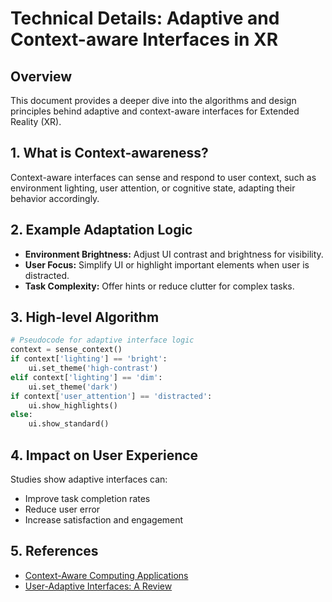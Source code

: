 # Technical Details: Adaptive and Context-aware Interfaces in XR

## Overview
This document provides a deeper dive into the algorithms and design principles behind adaptive and context-aware interfaces for Extended Reality (XR).

## 1. What is Context-awareness?
Context-aware interfaces can sense and respond to user context, such as environment lighting, user attention, or cognitive state, adapting their behavior accordingly.

## 2. Example Adaptation Logic
- **Environment Brightness:** Adjust UI contrast and brightness for visibility.
- **User Focus:** Simplify UI or highlight important elements when user is distracted.
- **Task Complexity:** Offer hints or reduce clutter for complex tasks.

## 3. High-level Algorithm
```python
# Pseudocode for adaptive interface logic
context = sense_context()
if context['lighting'] == 'bright':
    ui.set_theme('high-contrast')
elif context['lighting'] == 'dim':
    ui.set_theme('dark')
if context['user_attention'] == 'distracted':
    ui.show_highlights()
else:
    ui.show_standard()
```

## 4. Impact on User Experience
Studies show adaptive interfaces can:
- Improve task completion rates
- Reduce user error
- Increase satisfaction and engagement

## 5. References
- [Context-Aware Computing Applications](https://www.sciencedirect.com/science/article/pii/S1389128616304292)
- [User-Adaptive Interfaces: A Review](https://dl.acm.org/doi/10.1145/2500887)
